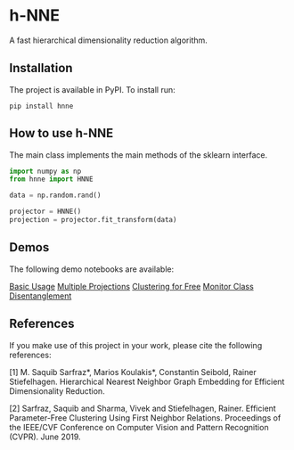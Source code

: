 # h-NNE
A fast hierarchical dimensionality reduction algorithm.

## Installation
The project is available in PyPI. To install run:

`pip install hnne`

## How to use h-NNE
The main class implements the main methods of the sklearn interface.
```python
import numpy as np
from hnne import HNNE

data = np.random.rand()

projector = HNNE()
projection = projector.fit_transform(data)
```

## Demos
The following demo notebooks are available:

[Basic Usage](notebooks/demo1_basic_usage.ipynb)
[Multiple Projections](notebooks/demo2_multiple_projections.ipynb)
[Clustering for Free](notebooks/demo3_clustering_for_free.ipynb)
[Monitor Class Disentanglement](notebooks/demo4_monitor_class_disentanglement.ipynb)

## References
If you make use of this project in your work, please cite the following references:

[1] M. Saquib Sarfraz\*, Marios Koulakis\*, Constantin Seibold, Rainer Stiefelhagen.
  Hierarchical Nearest Neighbor Graph Embedding for Efficient Dimensionality Reduction.
  
[2] Sarfraz, Saquib and Sharma, Vivek and Stiefelhagen, Rainer. Efficient Parameter-Free Clustering
    Using First Neighbor Relations. Proceedings of the IEEE/CVF Conference on Computer Vision and
    Pattern Recognition (CVPR). June 2019.
